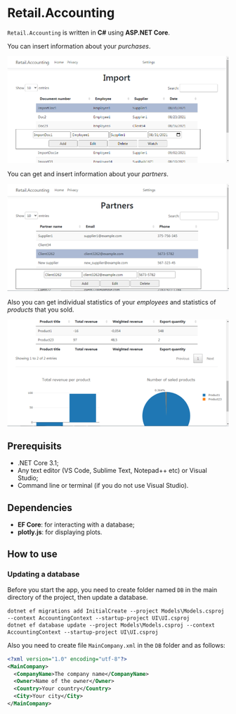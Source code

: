 # Retail.Accounting

`Retail.Accounting` is written in **C#** using **ASP.NET Core**. 

You can insert information about your *purchases*. 

![UseCases_Import](../../docs/img/examples/Retail.Accounting/usecases/Import.png)

You can get and insert information about your *partners*. 

![UseCases_Partners](../../docs/img/examples/Retail.Accounting/usecases/Partners.png)

Also you can get individual statistics of your *employees* and statistics of *products* that you sold. 

![UseCases_RevenuePersonal](../../docs/img/examples/Retail.Accounting/usecases/RevenuePersonal.png)

## Prerequisits 

- .NET Core 3.1;
- Any text editor (VS Code, Sublime Text, Notepad++ etc) or Visual Studio;
- Command line or terminal (if you do not use Visual Studio).

## Dependencies 

- **EF Core**: for interacting with a database; 
- **plotly.js**: for displaying plots. 

## How to use 

### Updating a database 

Before you start the app, you need to create folder named `DB` in the main directory of the project, then update a database. 
```
dotnet ef migrations add InitialCreate --project Models\Models.csproj --context AccountingContext --startup-project UI\UI.csproj
dotnet ef database update --project Models\Models.csproj --context AccountingContext --startup-project UI\UI.csproj
```

Also you need to create file `MainCompany.xml` in the `DB` folder and as follows: 
```XML
<?xml version="1.0" encoding="utf-8"?>
<MainCompany>
  <CompanyName>The company name</CompanyName>
  <Owner>Name of the owner</Owner>
  <Country>Your country</Country>
  <City>Your city</City>
</MainCompany>
```
